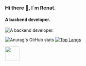 
### Hi there 👋, I`m Renat.
#### A backend developer.
![A backend developer.](https://sun9-39.userapi.com/impg/yO55SDDgWMIgtKWU1xSDYxSR9IRxPdWS7pZE-g/XGNch8vUNX8.jpg?size=681x176&quality=96&sign=ad5522bea12bac05032c350720382095&type=album)

![Anurag's GitHub stats](https://github-readme-stats.vercel.app/api?username=rollergod&show_icons=true&theme=dracula )
[![Top Langs](https://github-readme-stats.vercel.app/api/top-langs/?username=rollergod)](https://github.com/anuraghazra/github-readme-stats)


<img align="left" width="47" src=""/>
